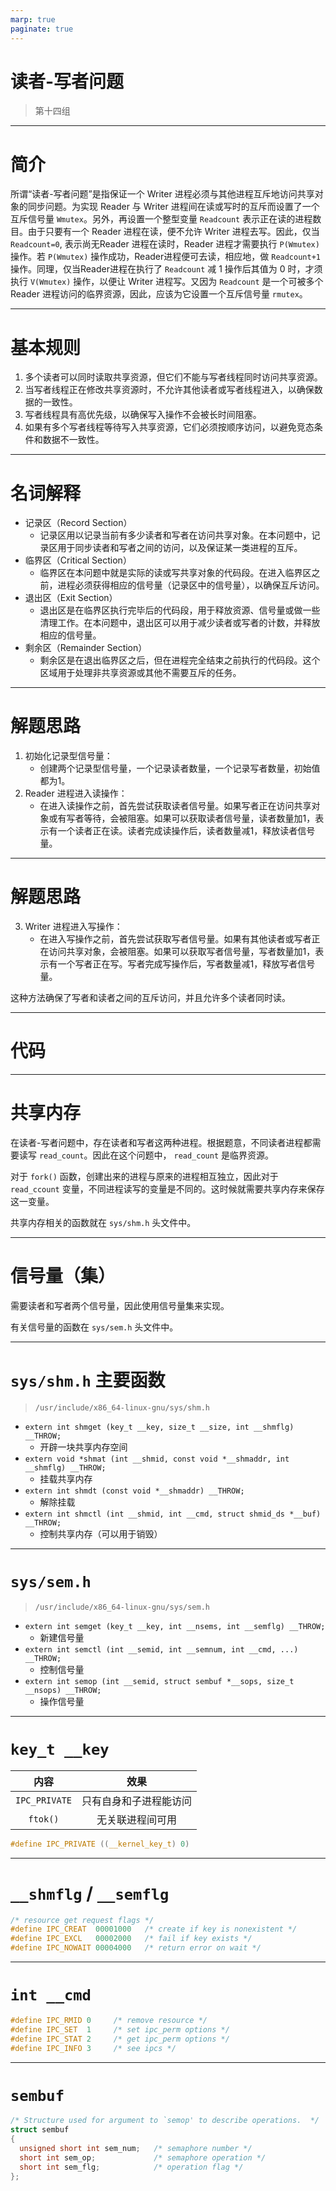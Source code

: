 ```yaml
---
marp: true
paginate: true
---
```


# 读者-写者问题

> 第十四组

---

# 简介

所谓“读者-写者问题”是指保证一个 Writer 进程必须与其他进程互斥地访问共享对象的同步问题。为实现 Reader 与 Writer 进程间在读或写时的互斥而设置了一个互斥信号量 `Wmutex`。另外，再设置一个整型变量 `Readcount` 表示正在读的进程数目。由于只要有一个 Reader 进程在读，便不允许 Writer 进程去写。因此，仅当 `Readcount=0`, 表示尚无Reader 进程在读时，Reader 进程才需要执行 `P(Wmutex)` 操作。若 `P(Wmutex)` 操作成功，Reader进程便可去读，相应地，做 `Readcount+1` 操作。同理，仅当Reader进程在执行了 `Readcount` 减 1 操作后其值为 0 时，才须执行 `V(Wmutex)` 操作，以便让 Writer 进程写。又因为 `Readcount` 是一个可被多个 Reader 进程访问的临界资源，因此，应该为它设置一个互斥信号量 `rmutex`。

---

# 基本规则

1. 多个读者可以同时读取共享资源，但它们不能与写者线程同时访问共享资源。
2. 当写者线程正在修改共享资源时，不允许其他读者或写者线程进入，以确保数据的一致性。
3. 写者线程具有高优先级，以确保写入操作不会被长时间阻塞。
4. 如果有多个写者线程等待写入共享资源，它们必须按顺序访问，以避免竞态条件和数据不一致性。

---

# 名词解释

- 记录区（Record Section）
   - 记录区用以记录当前有多少读者和写者在访问共享对象。在本问题中，记录区用于同步读者和写者之间的访问，以及保证某一类进程的互斥。
- 临界区（Critical Section）
   - 临界区在本问题中就是实际的读或写共享对象的代码段。在进入临界区之前，进程必须获得相应的信号量（记录区中的信号量），以确保互斥访问。
- 退出区（Exit Section）
   - 退出区是在临界区执行完毕后的代码段，用于释放资源、信号量或做一些清理工作。在本问题中，退出区可以用于减少读者或写者的计数，并释放相应的信号量。
- 剩余区（Remainder Section）
   - 剩余区是在退出临界区之后，但在进程完全结束之前执行的代码段。这个区域用于处理非共享资源或其他不需要互斥的任务。

---

# 解题思路

1. 初始化记录型信号量：
   - 创建两个记录型信号量，一个记录读者数量，一个记录写者数量，初始值都为1。
2. Reader 进程进入读操作：
   - 在进入读操作之前，首先尝试获取读者信号量。如果写者正在访问共享对象或有写者等待，会被阻塞。如果可以获取读者信号量，读者数量加1，表示有一个读者正在读。读者完成读操作后，读者数量减1，释放读者信号量。

---

# 解题思路

3. Writer 进程进入写操作：
   - 在进入写操作之前，首先尝试获取写者信号量。如果有其他读者或写者正在访问共享对象，会被阻塞。如果可以获取写者信号量，写者数量加1，表示有一个写者正在写。写者完成写操作后，写者数量减1，释放写者信号量。
    
这种方法确保了写者和读者之间的互斥访问，并且允许多个读者同时读。

---

# 代码

---

# 共享内存

在读者-写者问题中，存在读者和写者这两种进程。根据题意，不同读者进程都需要读写 `read_count`。因此在这个问题中， `read_count` 是临界资源。

对于 `fork()` 函数，创建出来的进程与原来的进程相互独立，因此对于 `read_ccount` 变量，不同进程读写的变量是不同的。这时候就需要共享内存来保存这一变量。

共享内存相关的函数就在 `sys/shm.h` 头文件中。

---

# 信号量（集）

需要读者和写者两个信号量，因此使用信号量集来实现。

有关信号量的函数在 `sys/sem.h` 头文件中。

---

# `sys/shm.h` 主要函数

> `/usr/include/x86_64-linux-gnu/sys/shm.h`

- `extern int shmget (key_t __key, size_t __size, int __shmflg) __THROW;`
   - 开辟一块共享内存空间
- `extern void *shmat (int __shmid, const void *__shmaddr, int __shmflg) __THROW;`
   - 挂载共享内存
- `extern int shmdt (const void *__shmaddr) __THROW;`
   - 解除挂载
- `extern int shmctl (int __shmid, int __cmd, struct shmid_ds *__buf) __THROW;`
   - 控制共享内存（可以用于销毁）

---

# `sys/sem.h`

> `/usr/include/x86_64-linux-gnu/sys/sem.h`

- `extern int semget (key_t __key, int __nsems, int __semflg) __THROW;`
   - 新建信号量
- `extern int semctl (int __semid, int __semnum, int __cmd, ...) __THROW;`
   - 控制信号量
- `extern int semop (int __semid, struct sembuf *__sops, size_t __nsops) __THROW;`
   - 操作信号量

--- 

# `key_t __key`

| 内容 | 效果 |
| :-: | :-: |
| `IPC_PRIVATE` | 只有自身和子进程能访问 |
| `ftok()` | 无关联进程间可用 |

```c
#define IPC_PRIVATE ((__kernel_key_t) 0)
```

---

# `__shmflg` / `__semflg`

```c
/* resource get request flags */
#define IPC_CREAT  00001000   /* create if key is nonexistent */
#define IPC_EXCL   00002000   /* fail if key exists */
#define IPC_NOWAIT 00004000   /* return error on wait */
```

---

# `int __cmd`

```c
#define IPC_RMID 0     /* remove resource */
#define IPC_SET  1     /* set ipc_perm options */
#define IPC_STAT 2     /* get ipc_perm options */
#define IPC_INFO 3     /* see ipcs */
```

---

# `sembuf`

```c
/* Structure used for argument to `semop' to describe operations.  */
struct sembuf
{
  unsigned short int sem_num;   /* semaphore number */
  short int sem_op;             /* semaphore operation */
  short int sem_flg;            /* operation flag */
};
```
